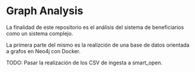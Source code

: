 # Graph Analysis
La finalidad de este repositorio es el análisis del sistema de beneficiarios como un sistema complejo.

La primera parte del mismo es la realizción de una base de datos orientada a grafos en Neo4j con Docker.

TODO:
Pasar la realización de los CSV de ingesta a smart_open.
